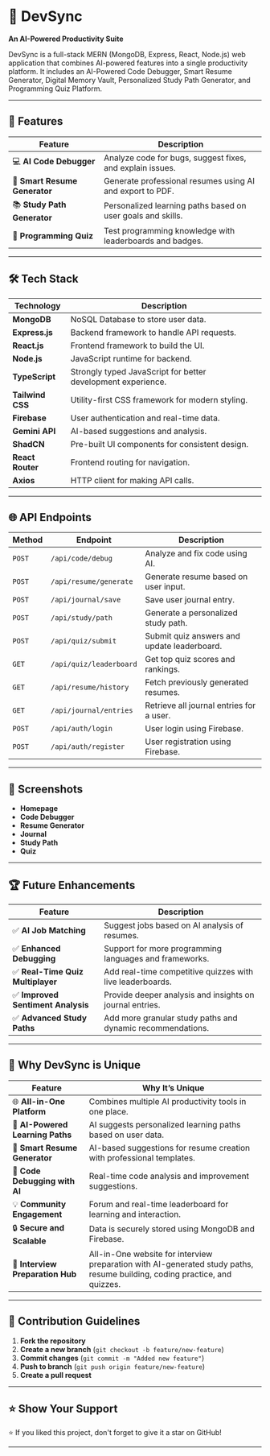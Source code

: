 # 🚀 DevSync  
**An AI-Powered Productivity Suite**  

DevSync is a full-stack MERN (MongoDB, Express, React, Node.js) web application that combines AI-powered features into a single productivity platform. It includes an AI-Powered Code Debugger, Smart Resume Generator, Digital Memory Vault, Personalized Study Path Generator, and Programming Quiz Platform.  

---

## 📌 **Features**  

| Feature | Description |
|---------|-------------|
| 💻 **AI Code Debugger** | Analyze code for bugs, suggest fixes, and explain issues. |
| 📄 **Smart Resume Generator** | Generate professional resumes using AI and export to PDF. |
| 📚 **Study Path Generator** | Personalized learning paths based on user goals and skills. |
| 🧠 **Programming Quiz** | Test programming knowledge with leaderboards and badges. |

---

## 🛠️ **Tech Stack**  

| Technology | Description |
|------------|-------------|
| **MongoDB** | NoSQL Database to store user data. |
| **Express.js** | Backend framework to handle API requests. |
| **React.js** | Frontend framework to build the UI. |
| **Node.js** | JavaScript runtime for backend. |
| **TypeScript** | Strongly typed JavaScript for better development experience. |
| **Tailwind CSS** | Utility-first CSS framework for modern styling. |
| **Firebase** | User authentication and real-time data. |
| **Gemini API** | AI-based suggestions and analysis. |
| **ShadCN** | Pre-built UI components for consistent design. |
| **React Router** | Frontend routing for navigation. |
| **Axios** | HTTP client for making API calls. |

---

## 🌐 **API Endpoints**  

| Method | Endpoint | Description |
|--------|----------|-------------|
| `POST` | `/api/code/debug` | Analyze and fix code using AI. |
| `POST` | `/api/resume/generate` | Generate resume based on user input. |
| `POST` | `/api/journal/save` | Save user journal entry. |
| `POST` | `/api/study/path` | Generate a personalized study path. |
| `POST` | `/api/quiz/submit` | Submit quiz answers and update leaderboard. |
| `GET`  | `/api/quiz/leaderboard` | Get top quiz scores and rankings. |
| `GET`  | `/api/resume/history` | Fetch previously generated resumes. |
| `GET`  | `/api/journal/entries` | Retrieve all journal entries for a user. |
| `POST` | `/api/auth/login` | User login using Firebase. |
| `POST` | `/api/auth/register` | User registration using Firebase. |

---

## 📸 **Screenshots**  

- **Homepage**  
- **Code Debugger**  
- **Resume Generator**  
- **Journal**  
- **Study Path**  
- **Quiz**  

---

## 🏆 **Future Enhancements**  

| Feature | Description |
|---------|-------------|
| ✅ **AI Job Matching** | Suggest jobs based on AI analysis of resumes. |
| ✅ **Enhanced Debugging** | Support for more programming languages and frameworks. |
| ✅ **Real-Time Quiz Multiplayer** | Add real-time competitive quizzes with live leaderboards. |
| ✅ **Improved Sentiment Analysis** | Provide deeper analysis and insights on journal entries. |
| ✅ **Advanced Study Paths** | Add more granular study paths and dynamic recommendations. |

---

## 🎯 **Why DevSync is Unique**  

| Feature | Why It’s Unique |
|---------|-----------------|
| 🌐 **All-in-One Platform** | Combines multiple AI productivity tools in one place. |
| 🎯 **AI-Powered Learning Paths** | AI suggests personalized learning paths based on user data. |
| 📄 **Smart Resume Generator** | AI-based suggestions for resume creation with professional templates. |
| 🧠 **Code Debugging with AI** | Real-time code analysis and improvement suggestions. |
| 💡 **Community Engagement** | Forum and real-time leaderboard for learning and interaction. |
| 🔒 **Secure and Scalable** | Data is securely stored using MongoDB and Firebase. |
| 🎯 **Interview Preparation Hub** | All-in-One website for interview preparation with AI-generated study paths, resume building, coding practice, and quizzes. |
---

## 🎉 **Contribution Guidelines**  

1. **Fork the repository**  
2. **Create a new branch** (`git checkout -b feature/new-feature`)  
3. **Commit changes** (`git commit -m "Added new feature"`)  
4. **Push to branch** (`git push origin feature/new-feature`)  
5. **Create a pull request**  

---


## ⭐ **Show Your Support**  
⭐ If you liked this project, don't forget to give it a star on GitHub!  

---



